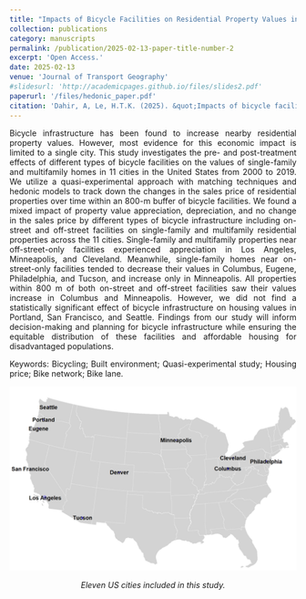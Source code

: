```yaml
---
title: "Impacts of Bicycle Facilities on Residential Property Values in 11 US Cities"
collection: publications
category: manuscripts
permalink: /publication/2025-02-13-paper-title-number-2
excerpt: 'Open Access.'
date: 2025-02-13
venue: 'Journal of Transport Geography'
#slidesurl: 'http://academicpages.github.io/files/slides2.pdf'
paperurl: '/files/hedonic_paper.pdf'
citation: 'Dahir, A, Le, H.T.K. (2025). &quot;Impacts of bicycle facilities on residential property values in 11 US cities.&quot; <i>Journal of Transport Geography</i>. 1(2).'
---
```


<p align="justify">Bicycle infrastructure has been found to increase nearby residential property values. However, most evidence for this economic impact is limited to a single city. This study investigates the pre- and post-treatment effects of different types of bicycle facilities on the values of single-family and multifamily homes in 11 cities in the United States from 2000 to 2019. We utilize a quasi-experimental approach with matching techniques and hedonic models to track down the changes in the sales price of residential properties over time within an 800-m buffer of bicycle facilities. We found a mixed impact of property value appreciation, depreciation, and no change in the sales price by different types of bicycle infrastructure including on-street and off-street facilities on single-family and multifamily residential properties across the 11 cities. Single-family and multifamily properties near off-street-only facilities experienced appreciation in Los Angeles, Minneapolis, and Cleveland. Meanwhile, single-family homes near on-street-only facilities tended to decrease their values in Columbus, Eugene, Philadelphia, and Tucson, and increase only in Minneapolis. All properties within 800 m of both on-street and off-street facilities saw their values increase in Columbus and Minneapolis. However, we did not find a statistically significant effect of bicycle infrastructure on housing values in Portland, San Francisco, and Seattle. Findings from our study will inform decision-making and planning for bicycle infrastructure while ensuring the equitable distribution of these facilities and affordable housing for disadvantaged populations.</p>

<p align="justify">Keywords: Bicycling; Built environment; Quasi-experimental study; Housing price; Bike network; Bike lane.</p>

<p align="center"> <img src="/images/hedonic_map.png" style = "border:0"> </p>
<p font size = "8" align="center"><i> Eleven US cities included in this study. </i></p>
